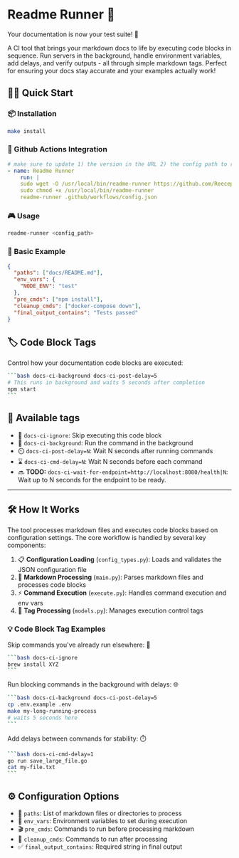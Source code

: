 # Readme Runner 🚀

Your documentation is now your test suite! 🎯

A CI tool that brings your markdown docs to life by executing code blocks in sequence. Run servers in the background, handle environment variables, add delays, and verify outputs - all through simple markdown tags. Perfect for ensuring your docs stay accurate and your examples actually work!

## 🏃‍♂️ Quick Start

### 📦 Installation

````bash
make install
````

### 🤖 Github Actions Integration
````yaml
# make sure to update 1) the version in the URL 2) the config path to run against
- name: Readme Runner
    run: |
    sudo wget -O /usr/local/bin/readme-runner https://github.com/Reecepbcups/docs-ci/releases/download/v0.1.0/readme-runner
    sudo chmod +x /usr/local/bin/readme-runner
    readme-runner .github/workflows/config.json
````

### 🎮 Usage

````bash
readme-runner <config_path>
````

### 📝 Basic Example

````json
{
  "paths": ["docs/README.md"],
  "env_vars": {
    "NODE_ENV": "test"
  },
  "pre_cmds": ["npm install"],
  "cleanup_cmds": ["docker-compose down"],
  "final_output_contains": "Tests passed"
}
````

## 🏷️ Code Block Tags

Control how your documentation code blocks are executed:

````bash
```bash docs-ci-background docs-ci-post-delay=5
# This runs in background and waits 5 seconds after completion
npm start
```
````

## 🎨 Available tags
  * 🚫 `docs-ci-ignore`: Skip executing this code block
  * 🔄 `docs-ci-background`: Run the command in the background
  * ⏲️ `docs-ci-post-delay=N`: Wait N seconds after running commands
  * ⌛ `docs-ci-cmd-delay=N`: Wait N seconds before each command
  * 🔜 **TODO:** `docs-ci-wait-for-endpoint=http://localhost:8080/health|N`: Wait up to N seconds for the endpoint to be ready.

---

## 🛠️ How It Works

The tool processes markdown files and executes code blocks based on configuration settings. The core workflow is handled by several key components:

1. 📋 **Configuration Loading** (`config_types.py`): Loads and validates the JSON configuration file
2. 📝 **Markdown Processing** (`main.py`): Parses markdown files and processes code blocks
3. ⚡ **Command Execution** (`execute.py`): Handles command execution and env vars
4. 🎯 **Tag Processing** (`models.py`): Manages execution control tags


### 💡 Code Block Tag Examples

Skip commands you've already run elsewhere: 🚫

````bash
```bash docs-ci-ignore
brew install XYZ
```
````

Run blocking commands in the background with delays: 🌐

````bash
```bash docs-ci-background docs-ci-post-delay=5
cp .env.example .env
make my-long-running-process
# waits 5 seconds here
```
````

Add delays between commands for stability: ⏱️

````bash
```bash docs-ci-cmd-delay=1
go run save_large_file.go
cat my-file.txt
```
````

## ⚙️ Configuration Options

- 📂 `paths`: List of markdown files or directories to process
- 🔐 `env_vars`: Environment variables to set during execution
- 🎬 `pre_cmds`: Commands to run before processing markdown
- 🧹 `cleanup_cmds`: Commands to run after processing
- ✅ `final_output_contains`: Required string in final output
